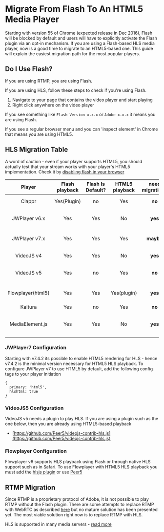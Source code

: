 # Migrate From Flash To An HTML5 Media Player

Starting with version 55 of Chrome (expected release in Dec 2016), Flash will be blocked by default and users will have to explicitly activate the Flash plugin via an opt-in mechanism. If you are using a Flash-based HLS media player, now is a good time to migrate to an HTML5-based one. This guide will explain the easiest migration path for the most popular players.

## Do I Use Flash?

If you are using RTMP, you are using Flash.

If you are using HLS, follow these steps to check if you're using Flash.

1. Navigate to your page that contains the video player and start playing
2. Right click anywhere on the video player

If you see something like `Flash Version x.x.x` or `Adobe x.x.x` it means you are using Flash.

If you see a regular browser menu and you can 'inspect element' in Chrome that means you are using HTML5. 

## HLS Migration Table

A word of caution - even if your player supports HTML5, you should actually test that your stream works with your player's HTML5 implementation.
Check it by [disabling flash in your browser](http://www.howtogeek.com/222275/how-to-uninstall-and-disable-flash-in-every-web-browser/)

Player              | Flash playback    | Flash Is Default? | HTML5 playback    | need migration?   | More information
:-:                 | :-:               | :-:               | :-:               | :-:               | :--
Clappr              | Yes(Plugin)       | no                | Yes               | **no**            | [Clappr Formats](https://github.com/clappr/clappr/blob/master/doc/SUPPORTED_FORMATS.md)
JWPlayer v6.x       | Yes               | Yes               | No                | **yes**           | Upgrade to JWPlayer v7
JWPlayer v7.x       | Yes               | Yes               | Yes               | **maybe**         | see [JWPlayer7 tuning](#jwplayer7-configuration)
VideoJS v4          | Yes               | Yes               | No                | **yes**           | Upgrade to VideoJS5
VideoJS v5          | Yes               | no                | Yes               | **no**            | see [VideoJS5 tuning](#videojs5-configuration)
Flowplayer(html5)   | Yes               | Yes               | Yes(plugin)       | **yes**           | see [Flowplayer tuning](#flowplayer-configuration)
Kaltura             | Yes               | no                | Yes               | **no**            |
MediaElement.js     | Yes               | Yes               | No                | **yes**           | html5 supported in not yet released [v3](https://github.com/johndyer/mediaelement/tree/3.x-dev)


### JWPlayer7 Configuration

Starting with v7.4.2 its possible to enable HTML5 rendering for HLS - hence v7.4.2 is the minimal version necessary for HTML5 HLS playback.
To configure JWPlayer v7 to use HTML5 by default, add the following config tags to your player initiation

```
{
  primary: 'html5',
  hlshtml: true
}
```

### VideoJS5 Configuration

VideoJS v5 needs a plugin to play HLS. If you are using a plugin such as the one below, then you are already using HTML5-based playback

- [https://github.com/Peer5/videojs-contrib-hls.js](https://github.com/Peer5/videojs-contrib-hls.js)

### Flowplayer Configuration

Flowplayer v6 supports HLS playback using Flash or through native HLS support such as in Safari.
To use Flowplayer with HTML5 HLS playback you must add the [hlsjs plugin](https://flowplayer.org/docs/plugins.html#hlsjs) or use [Peer5](/players/flowplayer/)

## RTMP Migration

Since RTMP is a proprietary protocol of Adobe, it is not possible to play RTMP without the Flash plugin.
There are some attempts to replace RTMP with WebRTC as described [here](http://stackoverflow.com/questions/37457972/low-latency-2s-live-video-streaming-html5-solutions)
but no mature solution has been presented yet.
The most viable solution right now is to replace RTMP with HLS.

HLS is supported in many media servers - [read more](/faq/#how-do-i-setup-an-hlsdash-stream)
